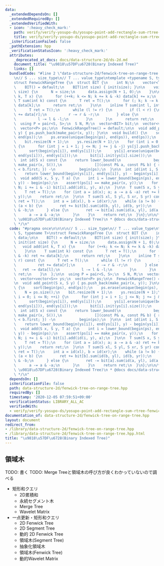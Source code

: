 ```yaml
---
data:
  _extendedDependsOn: []
  _extendedRequiredBy: []
  _extendedVerifiedWith:
  - icon: ':heavy_check_mark:'
    path: verify/verify-yosupo-ds/yosupo-point-add-rectangle-sum-rtree-fenwick.test.cpp
    title: verify/verify-yosupo-ds/yosupo-point-add-rectangle-sum-rtree-fenwick.test.cpp
  _isVerificationFailed: false
  _pathExtension: hpp
  _verificationStatusIcon: ':heavy_check_mark:'
  attributes:
    _deprecated_at_docs: docs/data-structure-2d/ds-2d.md
    document_title: "\u9818\u57DF\u6728(Binary Indexed Tree)"
    links: []
  bundledCode: "#line 2 \"data-structure-2d/fenwick-tree-on-range-tree.hpp\"\n\n\n\
    \n// S ... size_type\n// T ... value_type\ntemplate <typename S, typename T>\n\
    struct FenwickRangeTree {\n  struct BIT {\n    int N;\n    vector<T> data;\n\n\
    \    BIT() = default;\n    BIT(int size) { init(size); }\n\n    void init(int\
    \ size) {\n      N = size;\n      data.assign(N + 1, 0);\n    }\n\n    void add(int\
    \ k, T x) {\n      for (++k; k <= N; k += k & -k) data[k] += x;\n    }\n\n   \
    \ T sum(int k) const {\n      T ret = T();\n      for (; k; k -= k & -k) ret +=\
    \ data[k];\n      return ret;\n    }\n\n    inline T sum(int l, int r) const {\n\
    \      T ret = T();\n      while (l != r) {\n        if (l < r) {\n          ret\
    \ += data[r];\n          r -= r & -r;\n        } else {\n          ret -= data[l];\n\
    \          l -= l & -l;\n        }\n      }\n      return ret;\n    }\n  };\n\n\
    \  using P = pair<S, S>;\n  S N, M;\n  vector<BIT> bit;\n  vector<vector<S>> ys;\n\
    \  vector<P> ps;\n\n  FenwickRangeTree() = default;\n\n  void add_point(S x, S\
    \ y) { ps.push_back(make_pair(x, y)); }\n\n  void build() {\n    sort(begin(ps),\
    \ end(ps));\n    ps.erase(unique(begin(ps), end(ps)), end(ps));\n    N = ps.size();\n\
    \    bit.resize(N + 1);\n    ys.resize(N + 1);\n    for (int i = 0; i <= N; ++i)\
    \ {\n      for (int j = i + 1; j <= N; j += j & -j) ys[j].push_back(ps[i].second);\n\
    \      sort(begin(ys[i]), end(ys[i]));\n      ys[i].erase(unique(begin(ys[i]),\
    \ end(ys[i])), end(ys[i]));\n      bit[i].init(ys[i].size());\n    }\n  }\n\n\
    \  int id(S x) const {\n    return lower_bound(\n               begin(ps), end(ps),\
    \ make_pair(x, S()),\n               [](const P& a, const P& b) { return a.first\
    \ < b.first; }) -\n           begin(ps);\n  }\n\n  int id(int i, S y) const {\n\
    \    return lower_bound(begin(ys[i]), end(ys[i]), y) - begin(ys[i]);\n  }\n\n\
    \  void add(S x, S y, T a) {\n    int i = lower_bound(begin(ps), end(ps), make_pair(x,\
    \ y)) - begin(ps);\n    assert(ps[i] == make_pair(x, y));\n    for (++i; i <=\
    \ N; i += i & -i) bit[i].add(id(i, y), a);\n  }\n\n  T sum(S x, S y) const {\n\
    \    T ret = T();\n    for (int a = id(x); a; a -= a & -a) ret += bit[a].sum(id(a,\
    \ y));\n    return ret;\n  }\n\n  T sum(S xl, S yl, S xr, S yr) const {\n    T\
    \ ret = T();\n    int a = id(xl), b = id(xr);\n    while (a != b) {\n      if\
    \ (a < b) {\n        ret += bit[b].sum(id(b, yl), id(b, yr));\n        b -= b\
    \ & -b;\n      } else {\n        ret -= bit[a].sum(id(a, yl), id(a, yr));\n  \
    \      a -= a & -a;\n      }\n    }\n    return ret;\n  }\n};\n\n/*\n * @brief\
    \ \u9818\u57DF\u6728(Binary Indexed Tree)\n * @docs docs/data-structure-2d/ds-2d.md\n\
    \ */\n"
  code: "#pragma once\n\n\n\n// S ... size_type\n// T ... value_type\ntemplate <typename\
    \ S, typename T>\nstruct FenwickRangeTree {\n  struct BIT {\n    int N;\n    vector<T>\
    \ data;\n\n    BIT() = default;\n    BIT(int size) { init(size); }\n\n    void\
    \ init(int size) {\n      N = size;\n      data.assign(N + 1, 0);\n    }\n\n \
    \   void add(int k, T x) {\n      for (++k; k <= N; k += k & -k) data[k] += x;\n\
    \    }\n\n    T sum(int k) const {\n      T ret = T();\n      for (; k; k -= k\
    \ & -k) ret += data[k];\n      return ret;\n    }\n\n    inline T sum(int l, int\
    \ r) const {\n      T ret = T();\n      while (l != r) {\n        if (l < r) {\n\
    \          ret += data[r];\n          r -= r & -r;\n        } else {\n       \
    \   ret -= data[l];\n          l -= l & -l;\n        }\n      }\n      return\
    \ ret;\n    }\n  };\n\n  using P = pair<S, S>;\n  S N, M;\n  vector<BIT> bit;\n\
    \  vector<vector<S>> ys;\n  vector<P> ps;\n\n  FenwickRangeTree() = default;\n\
    \n  void add_point(S x, S y) { ps.push_back(make_pair(x, y)); }\n\n  void build()\
    \ {\n    sort(begin(ps), end(ps));\n    ps.erase(unique(begin(ps), end(ps)), end(ps));\n\
    \    N = ps.size();\n    bit.resize(N + 1);\n    ys.resize(N + 1);\n    for (int\
    \ i = 0; i <= N; ++i) {\n      for (int j = i + 1; j <= N; j += j & -j) ys[j].push_back(ps[i].second);\n\
    \      sort(begin(ys[i]), end(ys[i]));\n      ys[i].erase(unique(begin(ys[i]),\
    \ end(ys[i])), end(ys[i]));\n      bit[i].init(ys[i].size());\n    }\n  }\n\n\
    \  int id(S x) const {\n    return lower_bound(\n               begin(ps), end(ps),\
    \ make_pair(x, S()),\n               [](const P& a, const P& b) { return a.first\
    \ < b.first; }) -\n           begin(ps);\n  }\n\n  int id(int i, S y) const {\n\
    \    return lower_bound(begin(ys[i]), end(ys[i]), y) - begin(ys[i]);\n  }\n\n\
    \  void add(S x, S y, T a) {\n    int i = lower_bound(begin(ps), end(ps), make_pair(x,\
    \ y)) - begin(ps);\n    assert(ps[i] == make_pair(x, y));\n    for (++i; i <=\
    \ N; i += i & -i) bit[i].add(id(i, y), a);\n  }\n\n  T sum(S x, S y) const {\n\
    \    T ret = T();\n    for (int a = id(x); a; a -= a & -a) ret += bit[a].sum(id(a,\
    \ y));\n    return ret;\n  }\n\n  T sum(S xl, S yl, S xr, S yr) const {\n    T\
    \ ret = T();\n    int a = id(xl), b = id(xr);\n    while (a != b) {\n      if\
    \ (a < b) {\n        ret += bit[b].sum(id(b, yl), id(b, yr));\n        b -= b\
    \ & -b;\n      } else {\n        ret -= bit[a].sum(id(a, yl), id(a, yr));\n  \
    \      a -= a & -a;\n      }\n    }\n    return ret;\n  }\n};\n\n/*\n * @brief\
    \ \u9818\u57DF\u6728(Binary Indexed Tree)\n * @docs docs/data-structure-2d/ds-2d.md\n\
    \ */\n"
  dependsOn: []
  isVerificationFile: false
  path: data-structure-2d/fenwick-tree-on-range-tree.hpp
  requiredBy: []
  timestamp: '2020-12-05 07:59:51+09:00'
  verificationStatus: LIBRARY_ALL_AC
  verifiedWith:
  - verify/verify-yosupo-ds/yosupo-point-add-rectangle-sum-rtree-fenwick.test.cpp
documentation_of: data-structure-2d/fenwick-tree-on-range-tree.hpp
layout: document
redirect_from:
- /library/data-structure-2d/fenwick-tree-on-range-tree.hpp
- /library/data-structure-2d/fenwick-tree-on-range-tree.hpp.html
title: "\u9818\u57DF\u6728(Binary Indexed Tree)"
---
```

## 領域木

TODO: 書く
TODO: Merge Treeと領域木の呼び方が良くわかっていないので調べる

- 矩形和クエリ
  - 2D累積和
  - 永続セグメント木
  - Merge Tree
  - Wavelet Matrix
- 一点更新・矩形和クエリ
  - 2D Fenwick Tree
  - 2D Segment Tree
  - 動的 2D Fenwick Tree
  - 領域木(Segment Tree)
  - 抽象化領域木
  - 領域木(Fenwick Tree)
  - 動的Wavelet Matrix
